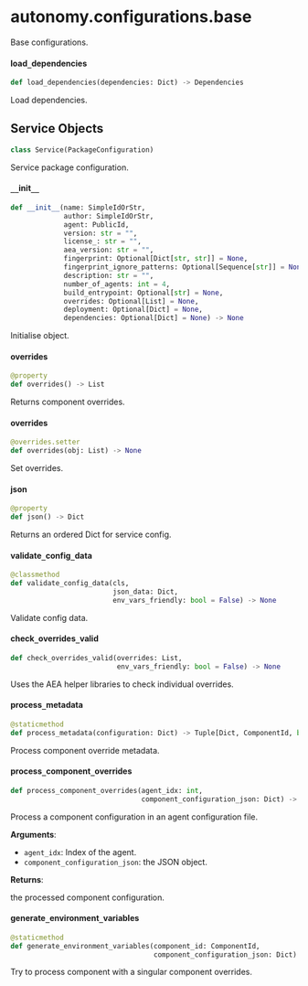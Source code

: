 <a id="autonomy.configurations.base"></a>

# autonomy.configurations.base

Base configurations.

<a id="autonomy.configurations.base.load_dependencies"></a>

#### load`_`dependencies

```python
def load_dependencies(dependencies: Dict) -> Dependencies
```

Load dependencies.

<a id="autonomy.configurations.base.Service"></a>

## Service Objects

```python
class Service(PackageConfiguration)
```

Service package configuration.

<a id="autonomy.configurations.base.Service.__init__"></a>

#### `__`init`__`

```python
def __init__(name: SimpleIdOrStr,
             author: SimpleIdOrStr,
             agent: PublicId,
             version: str = "",
             license_: str = "",
             aea_version: str = "",
             fingerprint: Optional[Dict[str, str]] = None,
             fingerprint_ignore_patterns: Optional[Sequence[str]] = None,
             description: str = "",
             number_of_agents: int = 4,
             build_entrypoint: Optional[str] = None,
             overrides: Optional[List] = None,
             deployment: Optional[Dict] = None,
             dependencies: Optional[Dict] = None) -> None
```

Initialise object.

<a id="autonomy.configurations.base.Service.overrides"></a>

#### overrides

```python
@property
def overrides() -> List
```

Returns component overrides.

<a id="autonomy.configurations.base.Service.overrides"></a>

#### overrides

```python
@overrides.setter
def overrides(obj: List) -> None
```

Set overrides.

<a id="autonomy.configurations.base.Service.json"></a>

#### json

```python
@property
def json() -> Dict
```

Returns an ordered Dict for service config.

<a id="autonomy.configurations.base.Service.validate_config_data"></a>

#### validate`_`config`_`data

```python
@classmethod
def validate_config_data(cls,
                         json_data: Dict,
                         env_vars_friendly: bool = False) -> None
```

Validate config data.

<a id="autonomy.configurations.base.Service.check_overrides_valid"></a>

#### check`_`overrides`_`valid

```python
def check_overrides_valid(overrides: List,
                          env_vars_friendly: bool = False) -> None
```

Uses the AEA helper libraries to check individual overrides.

<a id="autonomy.configurations.base.Service.process_metadata"></a>

#### process`_`metadata

```python
@staticmethod
def process_metadata(configuration: Dict) -> Tuple[Dict, ComponentId, bool]
```

Process component override metadata.

<a id="autonomy.configurations.base.Service.process_component_overrides"></a>

#### process`_`component`_`overrides

```python
def process_component_overrides(agent_idx: int,
                                component_configuration_json: Dict) -> Dict
```

Process a component configuration in an agent configuration file.

**Arguments**:

- `agent_idx`: Index of the agent.
- `component_configuration_json`: the JSON object.

**Returns**:

the processed component configuration.

<a id="autonomy.configurations.base.Service.generate_environment_variables"></a>

#### generate`_`environment`_`variables

```python
@staticmethod
def generate_environment_variables(component_id: ComponentId,
                                   component_configuration_json: Dict) -> Dict
```

Try to process component with a singular component overrides.

